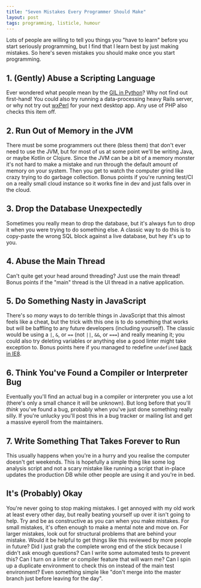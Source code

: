```yaml
---
title: "Seven Mistakes Every Programmer Should Make"
layout: post
tags: programming, listicle, humour
---
```


Lots of people are willing to tell you things you "have to learn" before you start seriously programming, but I find that I learn best by just making mistakes. So here's seven mistakes you should make once you start programming.

## 1. (Gently) Abuse a Scripting Language

Ever wondered what people mean by the [GIL in Python](https://wiki.python.org/moin/GlobalInterpreterLock)? Why not find out first-hand! You could also try running a data-processing heavy Rails server, or why not try out [wxPerl](http://www.wxperl.it) for your next desktop app. Any use of PHP also checks this item off.

## 2. Run Out of Memory in the JVM

There must be some programmers out there (bless them) that don't ever need to use the JVM, but for most of us at some point we'll be writing Java, or maybe Kotlin or Clojure. Since the JVM can be a bit of a memory monster it's not hard to make a mistake and run through the default amount of memory on your system. Then you get to watch the computer grind like crazy trying to do garbage collection. Bonus points if you're running test/CI on a really small cloud instance so it works fine in dev and just falls over in the cloud.

## 3. Drop the Database Unexpectedly

Sometimes you really mean to drop the database, but it's always fun to drop it when you were trying to do something else. A classic way to do this is to copy-paste the wrong SQL block against a live database, but hey it's up to you.

## 4. Abuse the Main Thread

Can't quite get your head around threading? Just use the main thread! Bonus points if the "main" thread is the UI thread in a native application.

## 5. Do Something Nasty in JavaScript

There's so *many* ways to do terrible things in JavaScript that this almost feels like a cheat, but the trick with this one is to do something that works but will be baffling to any future developers (including yourself). The classic would be using a `|`, `&`, or `==` (not `||`, `&&`, or `===`) and really meaning it; you could also try deleting variables or anything else a good linter might take exception to. Bonus points here if you managed to redefine `undefined` [back in IE8](http://kangax.github.io/compat-table/es5/#test-Immutable_undefined).

## 6. Think You've Found a Compiler or Interpreter Bug

Eventually you'll find an actual bug in a compiler or interpreter you use a lot (there's only a small chance it will be unknown). But long before that you'll *think* you've found a bug, probably when you've just done something really silly. If you're unlucky you'll post this in a bug tracker or mailing list and get a massive eyeroll from the maintainers.

## 7. Write Something That Takes Forever to Run

This usually happens when you're in a hurry and you realise the computer doesn't get weekends. This is hopefully a simple thing like some log analysis script and not a scary mistake like running a script that in-place updates the production DB while other people are using it and you're in bed.

## It's (Probably) Okay

You're never going to stop making mistakes. I get annoyed with my old work at least every other day, but really beating yourself up over it isn't going to help. Try and be as constructive as you can when you make mistakes. For small mistakes, it's often enough to make a mental note and move on. For larger mistakes, look out for structural problems that are behind your mistake. Would it be helpful to get things like this reviewed by more people in future? Did I just grab the complete wrong end of the stick because I didn't ask enough questions? Can I write some automated tests to prevent this? Can I turn on a linter or compiler feature that will warn me? Can I spin up a duplicate environment to check this on instead of the main test environment? Even something simple like "don't merge into the master branch just before leaving for the day".
